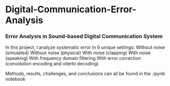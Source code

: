# Digital-Communication-Error-Analysis
### Error Analysis in Sound-based Digital Communication System

In this project, I analyze systematic error in 6 unique settings:
Without noise (simulated)
Without noise (physical)
With noise (clapping)
With noise (speaking)
With frequency domain filtering
With error correction (convolution encoding and viterbi decoding)

Methods, results, challenges, and conclusions can all be found in the .ipynb notebook
